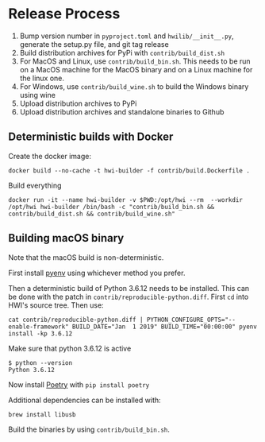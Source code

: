 # Release Process

1. Bump version number in `pyproject.toml` and `hwilib/__init__.py`, generate the setup.py file, and git tag release
2. Build distribution archives for PyPi with `contrib/build_dist.sh`
3. For MacOS and Linux, use `contrib/build_bin.sh`. This needs to be run on a MacOS machine for the MacOS binary and on a Linux machine for the linux one.
4. For Windows, use `contrib/build_wine.sh` to build the Windows binary using wine
5. Upload distribution archives to PyPi
6. Upload distribution archives and standalone binaries to Github

## Deterministic builds with Docker

Create the docker image:

```
docker build --no-cache -t hwi-builder -f contrib/build.Dockerfile .
```

Build everything

```
docker run -it --name hwi-builder -v $PWD:/opt/hwi --rm  --workdir /opt/hwi hwi-builder /bin/bash -c "contrib/build_bin.sh && contrib/build_dist.sh && contrib/build_wine.sh"
```

## Building macOS binary

Note that the macOS build is non-deterministic.

First install [pyenv](https://github.com/pyenv/pyenv) using whichever method you prefer.

Then a deterministic build of Python 3.6.12 needs to be installed. This can be done with the patch in `contrib/reproducible-python.diff`. First `cd` into HWI's source tree. Then use:

```
cat contrib/reproducible-python.diff | PYTHON_CONFIGURE_OPTS="--enable-framework" BUILD_DATE="Jan  1 2019" BUILD_TIME="00:00:00" pyenv install -kp 3.6.12
```

Make sure that python 3.6.12 is active

```
$ python --version
Python 3.6.12
```

Now install [Poetry](https://github.com/sdispater/poetry) with `pip install poetry`

Additional dependencies can be installed with:

```
brew install libusb
```

Build the binaries by using `contrib/build_bin.sh`.
